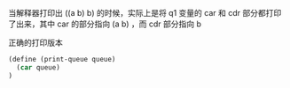 当解释器打印出 ((a b) b) 的时候，实际上是将 q1 变量的 car 和 cdr 部分都打印了出来，其中 car 的部分指向 (a b) ，而 cdr 部分指向 b

正确的打印版本

```scheme
(define (print-queue queue)
  (car queue)
)
```


